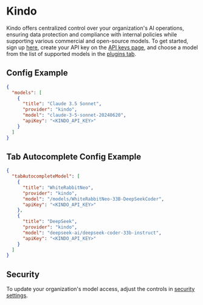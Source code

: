 # Kindo

Kindo offers centralized control over your organization's AI operations, ensuring data protection and compliance with internal policies while supporting various commercial and open-source models. To get started, sign up [here](https://app.kindo.ai/), create your API key on the [API keys page](https://app.kindo.ai/settings/api), and choose a model from the list of supported models in the [plugins tab](https://app.kindo.ai/plugins).

## Config Example

```json title="config.json"
{
  "models": [
    {
      "title": "Claude 3.5 Sonnet",
      "provider": "kindo",
      "model": "claude-3-5-sonnet-20240620",
      "apiKey": "<KINDO_API_KEY>"
    }
  ]
}
```

## Tab Autocomplete Config Example

```json title="config.json"
{
  "tabAutocompleteModel": [
    {
      "title": "WhiteRabbitNeo",
      "provider": "kindo",
      "model": "/models/WhiteRabbitNeo-33B-DeepSeekCoder",
      "apiKey": "<KINDO_API_KEY>"
    },
    {
      "title": "DeepSeek",
      "provider": "kindo",
      "model": "deepseek-ai/deepseek-coder-33b-instruct",
      "apiKey": "<KINDO_API_KEY>"
    }
  ]
}
```

## Security

To update your organization's model access, adjust the controls in [security settings](https://app.kindo.ai/security-settings).
